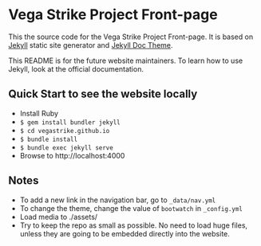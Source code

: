 # Vega Strike Project Front-page

This the source code for the Vega Strike Project Front-page. It is based on [Jekyll](https://jekyllrb.com/) static site generator and [Jekyll Doc Theme](https://github.com/aksakalli/jekyll-doc-theme/).

This README is for the future website maintainers. To learn how to use Jekyll, look at the official
documentation.

## Quick Start to see the website locally

- Install Ruby
- `$ gem install bundler jekyll`
- `$ cd vegastrike.github.io`
- `$ bundle install`
- `$ bundle exec jekyll serve`
- Browse to http://localhost:4000

## Notes

- To add a new link in the navigation bar, go to `_data/nav.yml`
- To change the theme, change the value of `bootwatch` in `_config.yml`
- Load media to ./assets/
- Try to keep the repo as small as possible. No need to load huge files, unless they are going to be
  embedded directly into the website.
